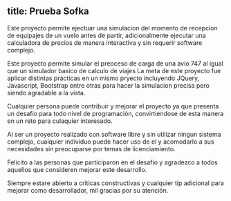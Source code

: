 title: Prueba Sofka
---

Este proyecto permite ejectuar una simulacion del momento de recepcion de equipajes de un vuelo antes de partir, adicionalmente ejecutar una calculadora de precios de manera interactiva y sin requerir software complejo.


Este proyecto permite simular el preoceso de carga de una avio 747 al igual que un simulador basico de calculo de viajes
La meta de este proyecto fue aplicar distintas prácticas en un mismo pryecto incluyendo JQuery, Javascript, Bootstrap entre otras para hacer la simulacion precisa pero siendo agradable a la vista.  

Cualquier persona puede contribuir y mejorar el proyecto ya que presenta un desafio para todo nivel de programación, convirtiendose de esta manera en un reto para culaquier interesado.

Al ser un proyecto realizado con software libre y sin utilizar ningun sistema complejo, cualquier individuo puede hacer uso de el y acomodarlo a sus necesidades sin preocuparse por temas de licenciamiento.

Felicito a las personas que participaron en el desafio y agradezco a todos aquellos que consideren mejorar este desarrollo.

Siempre estare abierto a criticas constructivas y cualquier tip adicional para mejorar como desarrollador, mil gracias por su atención. 


